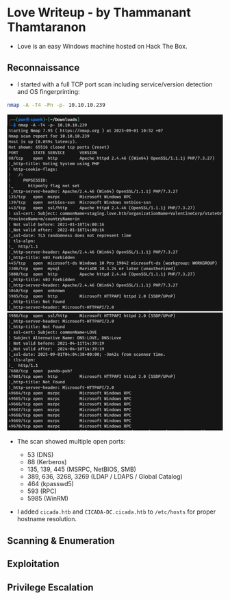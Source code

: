 # Love Writeup - by Thammanant Thamtaranon  
- Love is an easy Windows machine hosted on Hack The Box.

## Reconnaissance  
- I started with a full TCP port scan including service/version detection and OS fingerprinting:
```bash
nmap -A -T4 -Pn -p- 10.10.10.239
```
![Nmap_Scan1](Nmap_Scan1.png)  
![Nmap_Scan2](Nmap_Scan2.png)  
- The scan showed multiple open ports:  
  - 53 (DNS)  
  - 88 (Kerberos)  
  - 135, 139, 445 (MSRPC, NetBIOS, SMB)  
  - 389, 636, 3268, 3269 (LDAP / LDAPS / Global Catalog)  
  - 464 (kpasswd5)  
  - 593 (RPC)  
  - 5985 (WinRM)  

- I added `cicada.htb` and `CICADA-DC.cicada.htb` to `/etc/hosts` for proper hostname resolution.

## Scanning & Enumeration  



## Exploitation  


## Privilege Escalation  
